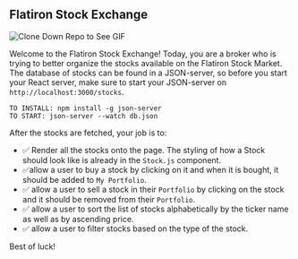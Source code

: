 ## Flatiron Stock Exchange

![Clone Down Repo to See GIF](./stocks.gif)

Welcome to the Flatiron Stock Exchange!
Today, you are a broker who is trying to better organize the stocks available on the Flatiron Stock Market.
The database of stocks can be found in a JSON-server, so before you start your React server, make sure to start your JSON-server on `http://localhost:3000/stocks`.

```
TO INSTALL: npm install -g json-server
TO START: json-server --watch db.json
```

After the stocks are fetched, your job is to:
* ✅ Render all the stocks onto the page. The styling of how a Stock should look like is already in the `Stock.js` component.
* ✅allow a user to buy a stock by clicking on it and when it is bought, it should be added to `My Portfolio`.
* ✅ allow a user to sell a stock in their `Portfolio` by clicking on the stock and it should be removed from their `Portfolio`.
* ✅ allow a user to sort the list of stocks alphabetically by the ticker name as well as by ascending price.
* ✅ allow a user to filter stocks based on the type of the stock.

Best of luck!

